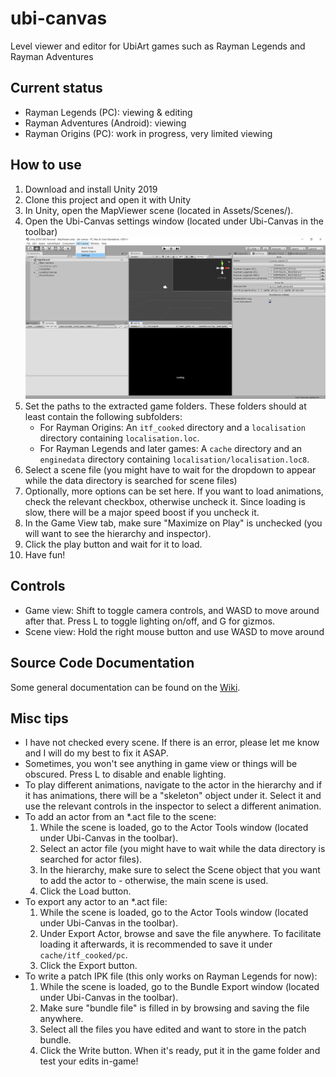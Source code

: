 # ubi-canvas
Level viewer and editor for UbiArt games such as Rayman Legends and Rayman Adventures

## Current status
- Rayman Legends (PC): viewing & editing
- Rayman Adventures (Android): viewing
- Rayman Origins (PC): work in progress, very limited viewing

## How to use
1. Download and install Unity 2019
2. Clone this project and open it with Unity
3. In Unity, open the MapViewer scene (located in Assets/Scenes/).
4. Open the Ubi-Canvas settings window (located under Ubi-Canvas in the toolbar)
![Unity Scene](readme-images/main.png)
5. Set the paths to the extracted game folders. These folders should at least contain the following subfolders:
   - For Rayman Origins: An `itf_cooked` directory and a `localisation` directory containing `localisation.loc`.
   - For Rayman Legends and later games: A `cache` directory and an `enginedata` directory containing `localisation/localisation.loc8`.
6. Select a scene file (you might have to wait for the dropdown to appear while the data directory is searched for scene files)
7. Optionally, more options can be set here. If you want to load animations, check the relevant checkbox, otherwise uncheck it. Since loading is slow, there will be a major speed boost if you uncheck it.
8. In the Game View tab, make sure "Maximize on Play" is unchecked (you will want to see the hierarchy and inspector).
9. Click the play button and wait for it to load.
10. Have fun!

## Controls
- Game view: Shift to toggle camera controls, and WASD to move around after that. Press L to toggle lighting on/off, and G for gizmos.
- Scene view: Hold the right mouse button and use WASD to move around

## Source Code Documentation
Some general documentation can be found on the [Wiki](https://github.com/byvar/ubi-canvas/wiki).

## Misc tips
- I have not checked every scene. If there is an error, please let me know and I will do my best to fix it ASAP.
- Sometimes, you won't see anything in game view or things will be obscured. Press L to disable and enable lighting.
- To play different animations, navigate to the actor in the hierarchy and if it has animations, there will be a "skeleton" object under it. Select it and use the relevant controls in the inspector to select a different animation.
- To add an actor from an *.act file to the scene:
  1. While the scene is loaded, go to the Actor Tools window (located under Ubi-Canvas in the toolbar).
  2. Select an actor file (you might have to wait while the data directory is searched for actor files).
  3. In the hierarchy, make sure to select the Scene object that you want to add the actor to - otherwise, the main scene is used.
  4. Click the Load button.
- To export any actor to an *.act file:
  1. While the scene is loaded, go to the Actor Tools window (located under Ubi-Canvas in the toolbar).
  2. Under Export Actor, browse and save the file anywhere. To facilitate loading it afterwards, it is recommended to save it under `cache/itf_cooked/pc`.
  3. Click the Export button.
- To write a patch IPK file (this only works on Rayman Legends for now):
  1. While the scene is loaded, go to the Bundle Export window (located under Ubi-Canvas in the toolbar).
  2. Make sure "bundle file" is filled in by browsing and saving the file anywhere.
  2. Select all the files you have edited and want to store in the patch bundle.
  3. Click the Write button. When it's ready, put it in the game folder and test your edits in-game!